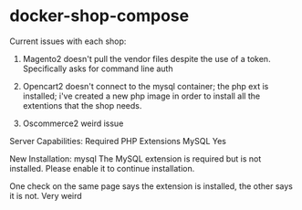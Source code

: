 # docker-shop-compose

Current issues with each shop:

1. Magento2 doesn't pull the vendor files despite the use of a token. Specifically asks for command line auth

2. Opencart2 doesn't connect to the mysql container; the php ext is installed; i've created a new php image in order to install all the extentions that the shop needs.

3. Oscommerce2 weird issue

Server Capabilities:
Required PHP Extensions
MySQL	Yes

New Installation:
mysql	The MySQL extension is required but is not installed. Please enable it to continue installation.

One check on the same page says the extension is installed, the other says it is not. Very weird